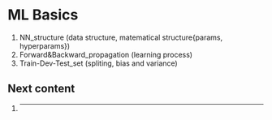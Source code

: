 # ML Basics

1. NN_structure (data structure, matematical structure{params, hyperparams})
2. Forward&Backward_propagation (learning process)
3. Train-Dev-Test_set (spliting, bias and variance)

## Next content

1. ---


